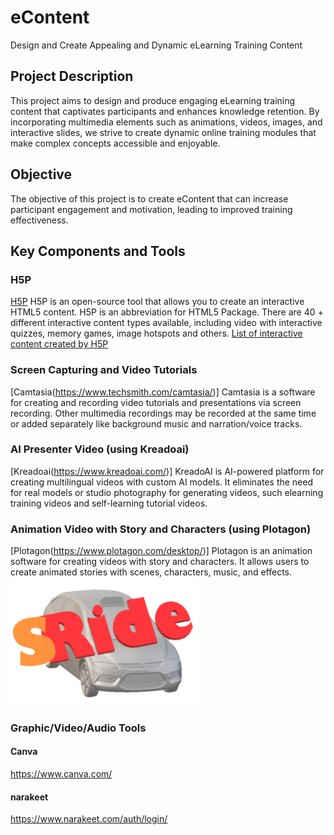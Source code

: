 # eContent
Design and Create Appealing and Dynamic eLearning Training Content

## Project Description 

This project aims to design and produce engaging eLearning training content that captivates participants and enhances knowledge retention. By incorporating multimedia elements such as animations, videos, images, and interactive slides, we strive to create dynamic online training modules that make complex concepts accessible and enjoyable. 

## Objective 
The objective of this project is to create eContent that can increase participant engagement and motivation, leading to improved training effectiveness. 
## Key Components and Tools
### H5P
[H5P](https://h5p.com/)
H5P is an open-source tool that allows you to create an interactive HTML5 content. H5P is an abbreviation for HTML5 Package. There are 40 + different interactive content types available, including video with interactive quizzes, memory games, image hotspots and others.  [List of interactive content created by H5P](https://h5p.org/content-types-and-applications)

### Screen Capturing and Video Tutorials 
[Camtasia(https://www.techsmith.com/camtasia/)]
Camtasia is a software for creating and recording video tutorials and presentations via screen recording. Other multimedia recordings may be recorded at the same time or added separately like background music and narration/voice tracks.

### AI Presenter Video (using Kreadoai)
[Kreadoai(https://www.kreadoai.com/)]
KreadoAI is AI-powered platform for creating multilingual videos with custom AI models.  It eliminates the need for real models or studio photography for generating videos, such elearning training videos and self-learning tutorial videos.

### Animation Video with Story and Characters (using Plotagon)
[Plotagon(https://www.plotagon.com/desktop/)]
Plotagon is an animation software for creating videos with story and characters. It allows users to create animated stories with scenes, characters, music, and effects. 
<img src="https://github.com/wangyat15/RideShare/blob/c9d9061dd8352d291e153a6a7dfcfa10eec69a78/SRide%20Logo.png" width="300"/>

### Graphic/Video/Audio Tools
#### Canva
https://www.canva.com/

#### narakeet
https://www.narakeet.com/auth/login/

